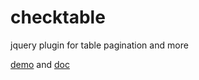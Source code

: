 checktable
==========

jquery plugin for table pagination and more

[demo](http://zweifisch.github.com/checktable/)
and
[doc](https://github.com/zweifisch/checktable/raw/master/doc/jquery.dtable.html)

